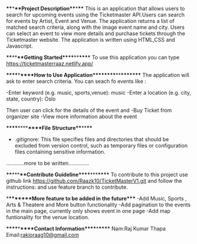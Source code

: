 **\*\***\***\*\***Project Description**\*\***\***\*\***
This is an application that allows users to search for upcoming events using the Ticketmaster API.Users can search for events by Artist, Event and Venue. The application returns a list of matched search criteria, along with the image event name and city. Users can select an event to view more details and purchase tickets through the Ticketmaster website.
The application is written using HTML,CSS and Javascript.

**\*\***\*\***\*\***Getting Started**\*\*\*\***\*\***\*\*\*\***
To use this application you can type https://ticketmasterraaz.netlify.app/

**\*\*\*\***\***\*\*\*\***How to Use Application\***\*\*\*\*\*\*\***\*\***\*\*\*\*\*\*\***
The application will ask to enter search criteria. You can seach fo events like :

-Enter keyword (e.g. music, sports,venue): music
-Enter a location (e.g. city, state, country): Oslo

Then user can click for the details of the event and
-Buy Ticket from organizer site
-View more information about the event

**\*\*\*\***\*\*\*\***\*\*\*\***File Structure**\*\***\*\***\*\***

- .gitignore: This file specifies files and directories that should be excluded from version control, such as temporary files or configuration files containing sensitive information.

............more to be written..............

**\*\***\*\*\***\*\***Contribute Guideline**\*\*\*\***\*\*\***\*\*\*\***
To contribute to this project use github link https://github.com/Raazk10/TicketMasterV1.git
and follow the instructions:
and use feature branch to contribute.

\***\*\*\*\*\*\*\***More feature to be added in the future**\*\*\***
-Add Music, Sports , Arts & Theatere and More button functionality
-Add pagination to the events in the main page, currently only shows event in one page
-Add map funtionality for the venue location.

**\*\*\*\***\***\*\*\*\***Contact Information**\*\*\*\***\***\*\*\*\***
Nam:Raj Kumar Thapa
Email:rakioraag10@gmail.com
